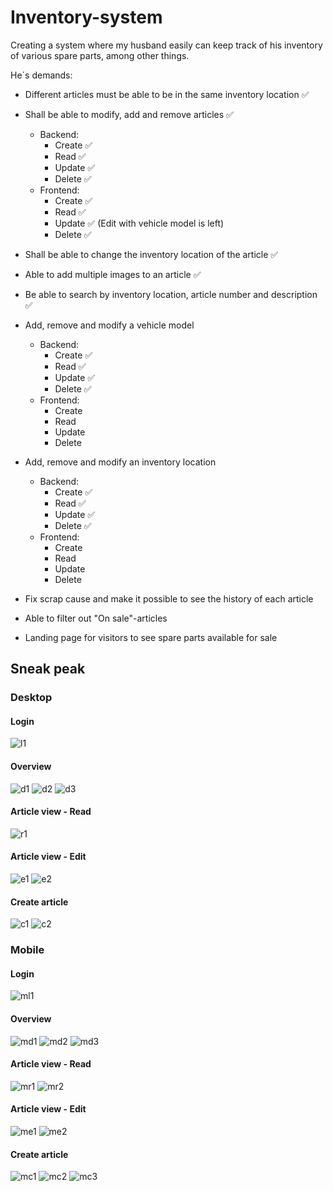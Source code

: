 
# Inventory-system

Creating a system where my husband easily can keep track of his inventory of various spare parts, among other things. 

He´s demands: 

* Different articles must be able to be in the same inventory location ✅
* Shall be able to modify, add and remove articles ✅
  * Backend:
      * Create ✅
      * Read ✅
      * Update ✅
      * Delete ✅
  * Frontend:
      * Create ✅
      * Read ✅
      * Update ✅  (Edit with vehicle model is left)
      * Delete ✅
* Shall be able to change the inventory location of the article ✅
* Able to add multiple images to an article ✅
* Be able to search by inventory location, article number and description ✅
* Add, remove and modify a vehicle model
    * Backend:
      * Create ✅
      * Read ✅
      * Update ✅
      * Delete ✅
  * Frontend:
      * Create 
      * Read 
      * Update 
      * Delete 
* Add, remove and modify an inventory location
  * Backend:
      * Create ✅
      * Read ✅
      * Update ✅
      * Delete ✅
  * Frontend:
      * Create 
      * Read 
      * Update 
      * Delete 
  
* Fix scrap cause and make it possible to see the history of each article
* Able to filter out "On sale"-articles
* Landing page for visitors to see spare parts available for sale


## Sneak peak


### Desktop

#### Login
![l1](https://github.com/totaldekadens/Inventory-system/assets/90898648/64b97af7-2e8a-437c-914e-5c5a3faccd55)



#### Overview
![d1](https://github.com/totaldekadens/Inventory-system/assets/90898648/e3f7c537-f1fc-41ff-a89e-185ca0f164be)
![d2](https://github.com/totaldekadens/Inventory-system/assets/90898648/1a805164-348b-4e17-adbb-980a93036931)
![d3](https://github.com/totaldekadens/Inventory-system/assets/90898648/36409be5-3209-49a0-8206-8d87a49fd4a9)



#### Article view - Read
![r1](https://github.com/totaldekadens/Inventory-system/assets/90898648/6c7bc7ee-a098-40d3-8a05-791424c925ca)



#### Article view - Edit
![e1](https://github.com/totaldekadens/Inventory-system/assets/90898648/7bb38fca-0700-4b7e-9fa5-728001bf58ac)
![e2](https://github.com/totaldekadens/Inventory-system/assets/90898648/3fb02ddf-9ad3-4f7d-ad0a-13460f89c8fb)



#### Create article
![c1](https://github.com/totaldekadens/Inventory-system/assets/90898648/3e87f235-10f7-4a6b-b276-3cc40384b78c)
![c2](https://github.com/totaldekadens/Inventory-system/assets/90898648/bce26894-92f1-4783-a8e7-6da32c6dd65a)



### Mobile


#### Login
![ml1](https://github.com/totaldekadens/Inventory-system/assets/90898648/7f8343d6-e38c-450b-ad9a-2b5bd1fe7428)


#### Overview
![md1](https://github.com/totaldekadens/Inventory-system/assets/90898648/d9cb923e-9b21-49a3-840b-0590c790e861)
![md2](https://github.com/totaldekadens/Inventory-system/assets/90898648/aacb9ab7-2a65-4e9a-bd06-b0de92923ded)
![md3](https://github.com/totaldekadens/Inventory-system/assets/90898648/f2074203-840e-4f6b-8843-112606909dc2)



#### Article view - Read
![mr1](https://github.com/totaldekadens/Inventory-system/assets/90898648/1038b9fa-5bc9-4df3-b62c-179f1a8a7dc3)
![mr2](https://github.com/totaldekadens/Inventory-system/assets/90898648/0854196a-c17e-45cd-b7f4-2d177f08f9fc)



#### Article view - Edit
![me1](https://github.com/totaldekadens/Inventory-system/assets/90898648/37c71d90-b89c-4c51-93ce-34c3d93bbdd9)
![me2](https://github.com/totaldekadens/Inventory-system/assets/90898648/1fc00a30-1da1-47d9-808d-0e97eed09813)



#### Create article
![mc1](https://github.com/totaldekadens/Inventory-system/assets/90898648/3a02af0a-d9ed-44c5-b01b-2186bf104621)
![mc2](https://github.com/totaldekadens/Inventory-system/assets/90898648/7b16901a-5dc7-4248-a192-629f2246c8a1)
![mc3](https://github.com/totaldekadens/Inventory-system/assets/90898648/65b255c2-e8c0-4429-b0d7-339e8d296404)


